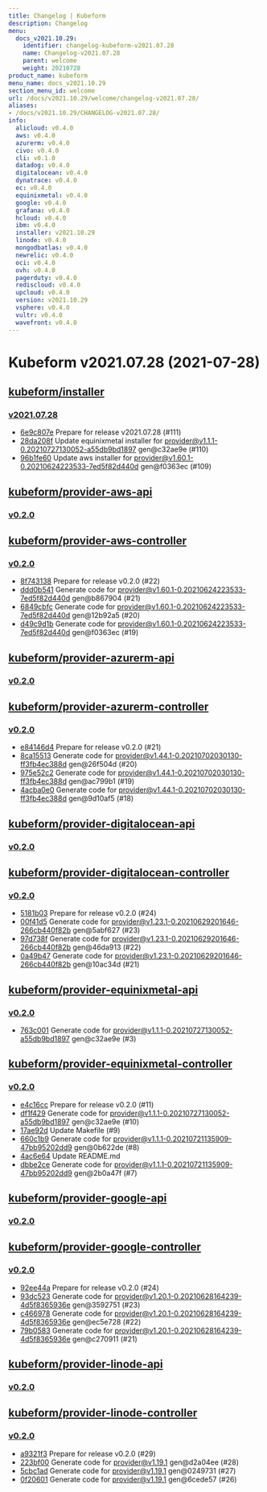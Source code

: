 ```yaml
---
title: Changelog | Kubeform
description: Changelog
menu:
  docs_v2021.10.29:
    identifier: changelog-kubeform-v2021.07.28
    name: Changelog-v2021.07.28
    parent: welcome
    weight: 20210728
product_name: kubeform
menu_name: docs_v2021.10.29
section_menu_id: welcome
url: /docs/v2021.10.29/welcome/changelog-v2021.07.28/
aliases:
- /docs/v2021.10.29/CHANGELOG-v2021.07.28/
info:
  alicloud: v0.4.0
  aws: v0.4.0
  azurerm: v0.4.0
  civo: v0.4.0
  cli: v0.1.0
  datadog: v0.4.0
  digitalocean: v0.4.0
  dynatrace: v0.4.0
  ec: v0.4.0
  equinixmetal: v0.4.0
  google: v0.4.0
  grafana: v0.4.0
  hcloud: v0.4.0
  ibm: v0.4.0
  installer: v2021.10.29
  linode: v0.4.0
  mongodbatlas: v0.4.0
  newrelic: v0.4.0
  oci: v0.4.0
  ovh: v0.4.0
  pagerduty: v0.4.0
  rediscloud: v0.4.0
  upcloud: v0.4.0
  version: v2021.10.29
  vsphere: v0.4.0
  vultr: v0.4.0
  wavefront: v0.4.0
---
```


# Kubeform v2021.07.28 (2021-07-28)


## [kubeform/installer](https://github.com/kubeform/installer)

### [v2021.07.28](https://github.com/kubeform/installer/releases/tag/v2021.07.28)

- [6e9c807e](https://github.com/kubeform/installer/commit/6e9c807e) Prepare for release v2021.07.28 (#111)
- [28da208f](https://github.com/kubeform/installer/commit/28da208f) Update equinixmetal installer for provider@v1.1.1-0.20210727130052-a55db9bd1897 gen@c32ae9e (#110)
- [96b1fe60](https://github.com/kubeform/installer/commit/96b1fe60) Update aws installer for provider@v1.60.1-0.20210624223533-7ed5f82d440d gen@f0363ec (#109)



## [kubeform/provider-aws-api](https://github.com/kubeform/provider-aws-api)

### [v0.2.0](https://github.com/kubeform/provider-aws-api/releases/tag/v0.2.0)




## [kubeform/provider-aws-controller](https://github.com/kubeform/provider-aws-controller)

### [v0.2.0](https://github.com/kubeform/provider-aws-controller/releases/tag/v0.2.0)

- [8f743138](https://github.com/kubeform/provider-aws-controller/commit/8f743138) Prepare for release v0.2.0 (#22)
- [ddd0b541](https://github.com/kubeform/provider-aws-controller/commit/ddd0b541) Generate code for provider@v1.60.1-0.20210624223533-7ed5f82d440d gen@b867904 (#21)
- [6849cbfc](https://github.com/kubeform/provider-aws-controller/commit/6849cbfc) Generate code for provider@v1.60.1-0.20210624223533-7ed5f82d440d gen@12b92a5 (#20)
- [d49c9d1b](https://github.com/kubeform/provider-aws-controller/commit/d49c9d1b) Generate code for provider@v1.60.1-0.20210624223533-7ed5f82d440d gen@f0363ec (#19)



## [kubeform/provider-azurerm-api](https://github.com/kubeform/provider-azurerm-api)

### [v0.2.0](https://github.com/kubeform/provider-azurerm-api/releases/tag/v0.2.0)




## [kubeform/provider-azurerm-controller](https://github.com/kubeform/provider-azurerm-controller)

### [v0.2.0](https://github.com/kubeform/provider-azurerm-controller/releases/tag/v0.2.0)

- [e84146d4](https://github.com/kubeform/provider-azurerm-controller/commit/e84146d4) Prepare for release v0.2.0 (#21)
- [8ca15513](https://github.com/kubeform/provider-azurerm-controller/commit/8ca15513) Generate code for provider@v1.44.1-0.20210702030130-ff3fb4ec388d gen@26f504d (#20)
- [975e52c2](https://github.com/kubeform/provider-azurerm-controller/commit/975e52c2) Generate code for provider@v1.44.1-0.20210702030130-ff3fb4ec388d gen@ac799b1 (#19)
- [4acba0e0](https://github.com/kubeform/provider-azurerm-controller/commit/4acba0e0) Generate code for provider@v1.44.1-0.20210702030130-ff3fb4ec388d gen@9d10af5 (#18)



## [kubeform/provider-digitalocean-api](https://github.com/kubeform/provider-digitalocean-api)

### [v0.2.0](https://github.com/kubeform/provider-digitalocean-api/releases/tag/v0.2.0)




## [kubeform/provider-digitalocean-controller](https://github.com/kubeform/provider-digitalocean-controller)

### [v0.2.0](https://github.com/kubeform/provider-digitalocean-controller/releases/tag/v0.2.0)

- [5181b03](https://github.com/kubeform/provider-digitalocean-controller/commit/5181b03) Prepare for release v0.2.0 (#24)
- [00f41d5](https://github.com/kubeform/provider-digitalocean-controller/commit/00f41d5) Generate code for provider@v1.23.1-0.20210629201646-266cb440f82b gen@5abf627 (#23)
- [97d738f](https://github.com/kubeform/provider-digitalocean-controller/commit/97d738f) Generate code for provider@v1.23.1-0.20210629201646-266cb440f82b gen@46da913 (#22)
- [0a49b47](https://github.com/kubeform/provider-digitalocean-controller/commit/0a49b47) Generate code for provider@v1.23.1-0.20210629201646-266cb440f82b gen@10ac34d (#21)



## [kubeform/provider-equinixmetal-api](https://github.com/kubeform/provider-equinixmetal-api)

### [v0.2.0](https://github.com/kubeform/provider-equinixmetal-api/releases/tag/v0.2.0)

- [763c001](https://github.com/kubeform/provider-equinixmetal-api/commit/763c001) Generate code for provider@v1.1.1-0.20210727130052-a55db9bd1897 gen@c32ae9e (#3)



## [kubeform/provider-equinixmetal-controller](https://github.com/kubeform/provider-equinixmetal-controller)

### [v0.2.0](https://github.com/kubeform/provider-equinixmetal-controller/releases/tag/v0.2.0)

- [e4c16cc](https://github.com/kubeform/provider-equinixmetal-controller/commit/e4c16cc) Prepare for release v0.2.0 (#11)
- [df1f429](https://github.com/kubeform/provider-equinixmetal-controller/commit/df1f429) Generate code for provider@v1.1.1-0.20210727130052-a55db9bd1897 gen@c32ae9e (#10)
- [17ae92d](https://github.com/kubeform/provider-equinixmetal-controller/commit/17ae92d) Update Makefile (#9)
- [660c1b9](https://github.com/kubeform/provider-equinixmetal-controller/commit/660c1b9) Generate code for provider@v1.1.1-0.20210721135909-47bb95202dd9 gen@0b622de (#8)
- [4ac6e64](https://github.com/kubeform/provider-equinixmetal-controller/commit/4ac6e64) Update README.md
- [dbbe2ce](https://github.com/kubeform/provider-equinixmetal-controller/commit/dbbe2ce) Generate code for provider@v1.1.1-0.20210721135909-47bb95202dd9 gen@2b0a47f (#7)



## [kubeform/provider-google-api](https://github.com/kubeform/provider-google-api)

### [v0.2.0](https://github.com/kubeform/provider-google-api/releases/tag/v0.2.0)




## [kubeform/provider-google-controller](https://github.com/kubeform/provider-google-controller)

### [v0.2.0](https://github.com/kubeform/provider-google-controller/releases/tag/v0.2.0)

- [92ee44a](https://github.com/kubeform/provider-google-controller/commit/92ee44a) Prepare for release v0.2.0 (#24)
- [93dc523](https://github.com/kubeform/provider-google-controller/commit/93dc523) Generate code for provider@v1.20.1-0.20210628164239-4d5f8365936e gen@3592751 (#23)
- [c466978](https://github.com/kubeform/provider-google-controller/commit/c466978) Generate code for provider@v1.20.1-0.20210628164239-4d5f8365936e gen@ec5e728 (#22)
- [79b0583](https://github.com/kubeform/provider-google-controller/commit/79b0583) Generate code for provider@v1.20.1-0.20210628164239-4d5f8365936e gen@c270911 (#21)



## [kubeform/provider-linode-api](https://github.com/kubeform/provider-linode-api)

### [v0.2.0](https://github.com/kubeform/provider-linode-api/releases/tag/v0.2.0)




## [kubeform/provider-linode-controller](https://github.com/kubeform/provider-linode-controller)

### [v0.2.0](https://github.com/kubeform/provider-linode-controller/releases/tag/v0.2.0)

- [a9321f3](https://github.com/kubeform/provider-linode-controller/commit/a9321f3) Prepare for release v0.2.0 (#29)
- [223bf00](https://github.com/kubeform/provider-linode-controller/commit/223bf00) Generate code for provider@v1.19.1 gen@d2a04ee (#28)
- [5cbc1ad](https://github.com/kubeform/provider-linode-controller/commit/5cbc1ad) Generate code for provider@v1.19.1 gen@0249731 (#27)
- [0f20601](https://github.com/kubeform/provider-linode-controller/commit/0f20601) Generate code for provider@v1.19.1 gen@6cede57 (#26)





